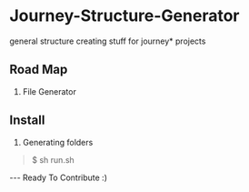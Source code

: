 Journey-Structure-Generator
===========================

general structure creating stuff for journey* projects

Road Map
---

 1. File Generator  
 

Install
---

 1. Generating folders
     

> $ sh run.sh

 --- Ready To Contribute :)
 
